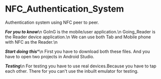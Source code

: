 # NFC_Authentication_System
Authentication system using NFC peer to peer.

***For you to know***\n
GoInG is the mobile/user application.\n
Going_Reader is the Reader device application.\n
We can use both Tab and Mobile phone with NFC as the Reader.\n

***Start doing this****\n
First you have to download both these files.
And you have to open two projects in Android Studio.

***Testing***\n
For testing you have to use real devices.Because you have to tap each other.
There for you can't use the inbuilt emulator for testing.
